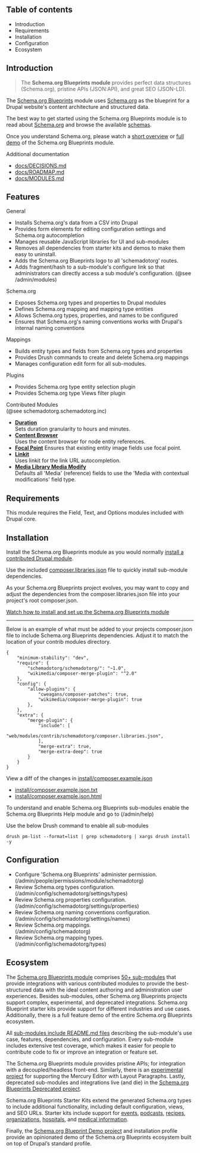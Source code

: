 Table of contents
-----------------

* Introduction
* Requirements
* Installation
* Configuration
* Ecosystem


Introduction
------------

> The **Schema.org Blueprints module** provides perfect data structures (Schema.org),
> pristine APIs (JSON:API), and great SEO (JSON-LD).

The [Schema.org Blueprints](https://www.drupal.org/project/schemadotorg) module
uses [Schema.org](https://schema.org) as the blueprint for a Drupal website's
content architecture and structured data.

The best way to get started using the Schema.org Blueprints module is to read
about [Schema.org](https://schema.org) and browse the available
[schemas](https://schema.org/docs/schemas.html).

Once you understand Schema.org, please watch a
[short overview](https://youtu.be/XkZP6QjJkWs) or
[full demo](https://youtu.be/_kk97O1SEw0) of the Schema.org Blueprints module.

Additional documentation

- [docs/DECISIONS.md](https://git.drupalcode.org/project/schemadotorg/-/blob/1.0.x/docs/DECISIONS.md)
- [docs/ROADMAP.md](https://git.drupalcode.org/project/schemadotorg/-/blob/1.0.x/docs/ROADMAP.md)
- [docs/MODULES.md](https://git.drupalcode.org/project/schemadotorg/-/blob/1.0.x/docs/MODULES.md)


Features
--------

General

- Installs Schema.org's data from a CSV into Drupal
- Provides form elements for editing configuration settings 
  and Schema.org autocompletion
- Manages reusable JavaScript libraries for UI and sub-modules
- Removes all dependencies from starter kits and demos to make them
  easy to uninstall.
- Adds the Schema.org Blueprints logo to all 'schemadotorg' routes.
- Adds fragment/hash to a sub-module's configure link so that
  administrators can directly access a sub module's configuration.
  (@see /admin/modules)

Schema.org

- Exposes Schema.org types and properties to Drupal modules
- Defines Schema.org mapping and mapping type entities
- Allows Schema.org types, properties, and names to be configured
- Ensures that Schema.org's naming conventions works with Drupal's internal
  naming conventions

Mappings

- Builds entity types and fields from Schema.org types and properties
- Provides Drush commands to create and delete Schema.org mappings
- Manages configuration edit form for all sub-modules.

Plugins

- Provides Schema.org type entity selection plugin
- Provides Schema.org type Views filter plugin

Contributed Modules  
(@see schemadotorg.schemadotorg.inc)

- **[Duration](https://www.drupal.org/project/duration_field)**  
  Sets duration granularity to hours and minutes.
- **[Content Browser](https://www.drupal.org/project/content_browser)**  
  Uses the content browser for node entity references.
- **[Focal Point](https://www.drupal.org/project/focal_point)**
  Ensures that existing entity image fields use focal point.  
- **[Linkit](https://www.drupal.org/project/linkit)**  
  Uses linkit for the link URL autocompletion.
- **[Media Library Media Modify](https://www.drupal.org/project/media_library_media_modify)**  
  Defaults all 'Media' (reference) fields to use the 'Media with contextual modifications' field type.


Requirements
------------

This module requires the Field, Text, and Options modules included
with Drupal core.


Installation
------------

Install the Schema.org Blueprints module as you would normally
[install a contributed Drupal module](https://www.drupal.org/node/1897420).

Use the included [composer.libraries.json](https://git.drupalcode.org/project/schemadotorg/-/blob/1.0.x/composer.libraries.json)
file to quickly install sub-module dependencies.

As your Schema.org Blueprints project evolves, you may want to copy and adjust
the dependencies from the composer.libraries.json file into your project's
root composer.json.

[Watch how to install and set up the Schema.org Blueprints module](https://www.youtube.com/watch?v=Dludw8Eomh4)

---

Below is an example of what must be added to your projects composer.json file
to include Schema.org Blueprints dependencies. Adjust it to match the location 
of your contrib modules directory.

```
{
    "minimum-stability": "dev",
    "require": {
        "schemadotorg/schemadotorg/": "~1.0",
        "wikimedia/composer-merge-plugin": "^2.0"
    },
    "config": {
        "allow-plugins": {
            "cweagans/composer-patches": true,
            "wikimedia/composer-merge-plugin": true
        },
    },
    "extra": {
        "merge-plugin": {
            "include": [
                "web/modules/contrib/schemadotorg/composer.libraries.json",
            ],
            "merge-extra": true,
            "merge-extra-deep": true
        }
    }
}
```

View a diff of the changes in [install/composer.example.json](install/composer.example.json)

- [install/composer.example.json.txt](install/composer.example.json.txt)
- [install/composer.example.json.html](install/composer.example.json.html)

To understand and enable Schema.org Blueprints sub-modules
enable the Schema.org Blueprints Help module and go to (/admin/help)

Use the below Drush command to enable all sub-modules

```
drush pm-list --format=list | grep schemadotorg | xargs drush install -y
```


Configuration
-------------

- Configure 'Schema.org Blueprints' administer permission.  
  (/admin/people/permissions/module/schemadotorg)
- Review Schema.org types configuration.  
  (/admin/config/schemadotorg/settings/types)
- Review Schema.org properties configuration.  
  (/admin/config/schemadotorg/settings/properties)
- Review Schema.org naming conventions configuration.  
  (/admin/config/schemadotorg/settings/names)
- Review Schema.org mappings.  
  (/admin/config/schemadotorg)
- Review Schema.org mapping types.  
  (/admin/config/schemadotorg/types)


Ecosystem
---------

The [Schema.org Blueprints module](https://www.drupal.org/project/schemadotorg)
comprises [50+ sub-modules](https://git.drupalcode.org/project/schemadotorg/-/blob/1.0.x/docs/MODULES.md) 
that provide integrations with various contributed modules to provide the best-structured data with the ideal content authoring and administration user
experiences. Besides sub-modules, other Schema.org Blueprints projects support 
complex, experimental, and deprecated integrations. Schema.org Blueprint 
starter kits provide support for different industries and use cases. 
Additionally, there is a full feature demo of the 
entire Schema.org Blueprints ecosystem.

All [sub-modules include README.md files](https://git.drupalcode.org/project/schemadotorg/-/blob/1.0.x/docs/MODULES.md) describing the 
sub-module's use case, features, dependencies, and configuration. 
Every sub-module includes extensive test coverage, which makes it easier 
for people to contribute code to fix or improve an integration or feature set.

The Schema.org Blueprints module provides pristine APIs; for integration with a decoupled/headless front-end. 
Similarly, there is an 
[experimental project](https://www.drupal.org/project/schemadotorg_experimental) 
for supporting the Mercury Editor with Layout Paragraphs. Lastly, 
deprecated sub-modules and integrations live (and die) in the 
[Schema.org Blueprints Deprecated project](https://www.drupal.org/project/schemadotorg_deprecated).

Schema.org Blueprints Starter Kits extend the generated Schema.org types to include additional functionality, including default configuration, views, and SEO URLs. 
Starter kits include support for 
[events](https://www.drupal.org/project/schemadotorg_starterkit_events),
[podcasts](https://www.drupal.org/project/schemadotorg_starterkit_podcast),
[recipes](https://www.drupal.org/project/schemadotorg_starterkit_recipes),
[organizations](https://www.drupal.org/project/schemadotorg_starterkit_organization),
[hospitals](https://www.drupal.org/project/schemadotorg_starterkit_hospital),
and [medical information](https://www.drupal.org/project/schemadotorg_starterkit_medical).

Finally, the [Schema.org Blueprint Demo project](https://www.drupal.org/project/schemadotorg_demo) and installation profile provide an 
opinionated demo of the Schema.org Blueprints ecosystem built on top 
of Drupal’s standard profile.

